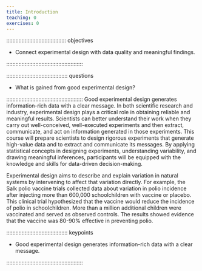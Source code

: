 ```yaml
---
title: Introduction
teaching: 0
exercises: 0
---
```


::::::::::::::::::::::::::::::::::::::: objectives

- Connect experimental design with data quality and meaningful findings.

::::::::::::::::::::::::::::::::::::::::::::::::::

:::::::::::::::::::::::::::::::::::::::: questions

- What is gained from good experimental design?

::::::::::::::::::::::::::::::::::::::::::::::::::
Good experimental design generates information-rich data with a clear message. 
In both scientific research and industry, experimental design plays a critical 
role in obtaining reliable and meaningful results. Scientists can better 
understand their work when they carry out well-conceived, well-executed 
experiments and then extract, communicate, and act on information generated in 
those experiments. This course will prepare scientists to design rigorous 
experiments that generate high-value data and to extract and communicate its 
messages. By applying statistical concepts in designing experiments, 
understanding variability, and drawing meaningful inferences, participants will
be equipped with the knowledge and skills for data-driven decision-making.

Experimental design aims to describe and explain variation in natural systems by
intervening to affect that variation directly. For example, the Salk polio 
vaccine trials collected data about variation in polio incidence after injecting 
more than 600,000 schoolchildren with vaccine or placebo. This clinical trial
hypothesized that the vaccine would reduce the incidence of polio in 
schoolchildren. More than a million additional children were vaccinated and 
served as observed controls. The results showed evidence that the vaccine was
80-90% effective in preventing polio.


:::::::::::::::::::::::::::::::::::::::: keypoints

- Good experimental design generates information-rich data with a clear message.

::::::::::::::::::::::::::::::::::::::::::::::::::


